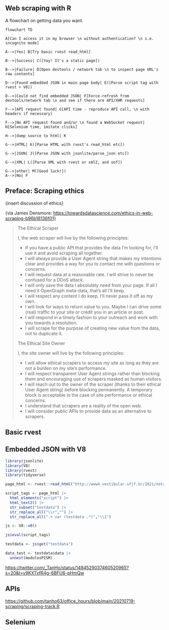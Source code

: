 ## Web scraping with R

A flowchart on getting data you want. 

```mermaid
flowchart TD

A[Can I access it in my browser \n without authentication? \n i.e. incognito mode]

A-->|Yes| B[Try basic rvest read_html]

B-->|Success| C([Yay! It's a static page])

B-->|Failure| D[Open devtools / network tab \n to inspect page URL's raw contents]

D-->|Found embedded JSON in main page body| E([Parse script tag with rvest + V8])

D-->|Could not find embedded JSON| F[Force-refresh from devtools/network tab \n and see if there are API/XHR requests]

F-->|API request found| G[API time - reproduce API call, \n with headers if necessary]

F-->|No API request found and/or \n found a WebSocket request| H[Selenium time, imitate clicks]

H-->|dump source to html| K

G-->|HTML| K([Parse HTML with rvest's read_html etc])

G-->|JSON| J([Parse JSON with jsonlite/parse_json etc])

G-->|XML| L([Parse XML with rvest or xml2, and oof])

G-->|other| M([Good luck!])
A-->|No| F
```

## Preface: Scraping ethics
{insert discussion of ethics}

{via James Densmore: https://towardsdatascience.com/ethics-in-web-scraping-b96b18136f01}

> The Ethical Scraper
> 
> I, the web scraper will live by the following principles:
> 
> - If you have a public API that provides the data I’m looking for, I’ll use it and avoid scraping all together.
> - I will always provide a User Agent string that makes my intentions clear and provides a way for you to contact me with questions or concerns.
> - I will request data at a reasonable rate. I will strive to never be confused for a DDoS attack.
> - I will only save the data I absolutely need from your page. If all I need it OpenGraph meta-data, that’s all I’ll keep.
> - I will respect any content I do keep. I’ll never pass it off as my own.
> - I will look for ways to return value to you. Maybe I can drive some (real) traffic to your site or credit you in an article or post.
> - I will respond in a timely fashion to your outreach and work with you towards a resolution.
> - I will scrape for the purpose of creating new value from the data, not to duplicate it.
> 
> The Ethical Site Owner
> 
> I, the site owner will live by the following principles:
> 
> - I will allow ethical scrapers to access my site as long as they are not a burden on my site’s performance.
> - I will respect transparent User Agent strings rather than blocking them and encouraging use of scrapers masked as human visitors.
> - I will reach out to the owner of the scraper (thanks to their ethical User Agent string) before blocking permanently. A temporary block is acceptable in the case of site performance or ethical concerns.
> - I understand that scrapers are a reality of the open web.
> - I will consider public APIs to provide data as an alternative to scrapers.

## Basic rvest

## Embedded JSON with V8

```r
library(jsonlite)
library(V8)
library(rvest)
library(tidyverse)

page_html <- rvest::read_html("http://www4.vestibular.ufjf.br/2021/notaspism1/H.html")

script_tags <- page_html |> 
  html_elements("script") |> 
  html_text2() |> 
  str_subset("testdata") |> 
  str_replace_all("\\r","") |> 
  str_replace_all(".+ var (testdata .*)","\\1")

js <- V8::v8()

js$eval(script_tags)

testdata <- js$get("testdata") 

data_test <- testdata$data |> 
  unnest(modulosPISM)
```
 
https://twitter.com/_TanHo/status/1484529037460520965?s=20&t=v9KXTxfR4g-6BFU6-pHmQw

## APIs

https://github.com/tanho63/office_hours/blob/main/20210719-scraping/scraping-track.R

## Selenium

